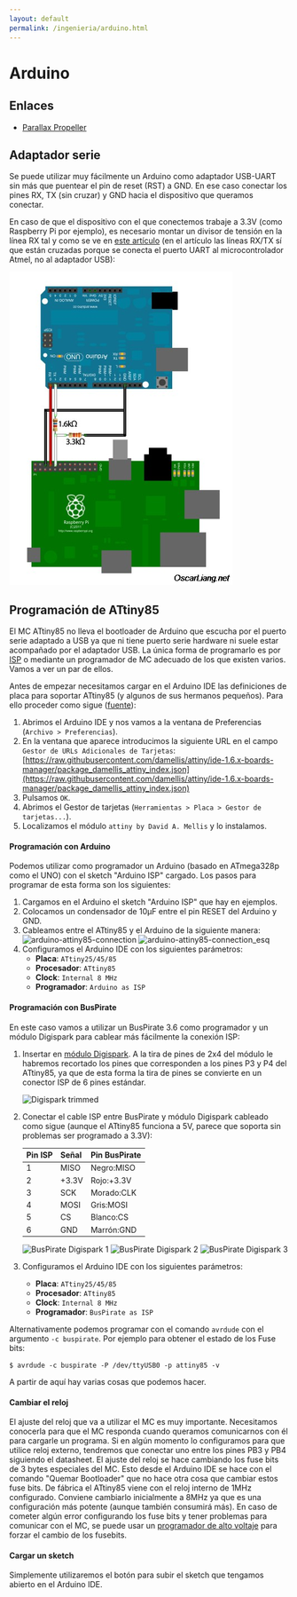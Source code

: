 ```yaml
---
layout: default
permalink: /ingenieria/arduino.html
---
```


# Arduino

## Enlaces

* [Parallax Propeller](https://www.parallax.com/microcontrollers/propeller)

## Adaptador serie

Se puede utilizar muy fácilmente un Arduino como adaptador USB-UART sin más que puentear el pin de reset (RST) a GND. En ese caso conectar los pines RX, TX (sin cruzar) y GND hacia el dispositivo que queramos conectar.

En caso de que el dispositivo con el que conectemos trabaje a 3.3V (como Raspberry Pi por ejemplo), es necesario montar un divisor de tensión en la línea RX tal y como se ve en [este artículo](https://oscarliang.com/raspberry-pi-and-arduino-connected-serial-gpio/) (en el artículo las líneas RX/TX sí que están cruzadas porque se conecta el puerto UART al microcontrolador Atmel, no al adaptador USB):

![arduino-raspberry-pi-serial-connect](/images/pages/arduino-raspberry-pi-serial-connect-schematics.jpg)

## Programación de ATtiny85

El MC ATtiny85 no lleva el bootloader de Arduino que escucha por el puerto serie adaptado a USB ya que ni tiene puerto serie hardware ni suele estar acompañado por el adaptador USB. La única forma de programarlo es por [ISP](https://en.wikipedia.org/wiki/In-system_programming) o mediante un programador de MC adecuado de los que existen varios. Vamos a ver un par de ellos.

Antes de empezar necesitamos cargar en el Arduino IDE las definiciones de placa para soportar ATtiny85 (y algunos de sus hermanos pequeños). Para ello proceder como sigue ([fuente](http://highlowtech.org/?p=1695)):

1. Abrimos el Arduino IDE y nos vamos a la ventana de Preferencias (`Archivo > Preferencias`).
2. En la ventana que aparece introducimos la siguiente URL en el campo `Gestor de URLs Adicionales de Tarjetas`: [https://raw.githubusercontent.com/damellis/attiny/ide-1.6.x-boards-manager/package_damellis_attiny_index.json](https://raw.githubusercontent.com/damellis/attiny/ide-1.6.x-boards-manager/package_damellis_attiny_index.json)
3. Pulsamos `OK`.
4. Abrimos el Gestor de tarjetas (`Herramientas > Placa > Gestor de tarjetas...`).
5. Localizamos el módulo `attiny by David A. Mellis` y lo instalamos.

#### Programación con Arduino

Podemos utilizar como programador un Arduino (basado en ATmega328p como el UNO) con el sketch "Arduino ISP" cargado. Los pasos para programar de esta forma son los siguientes:

1. Cargamos en el Arduino el sketch "Arduino ISP" que hay en ejemplos.
2. Colocamos un condensador de 10μF entre el pin RESET del Arduino y GND.
3. Cableamos entre el ATtiny85 y el Arduino de la siguiente manera:
    ![arduino-attiny85-connection](/images/pages/attiny85-arduino-isp.png)
    ![arduino-attiny85-connection_esq](/images/pages/attiny85-arduino-isp_esq.png)
4. Configuramos el Arduino IDE con los siguientes parámetros:
    * **Placa**: `ATtiny25/45/85`
    * **Procesador**: `ATtiny85`
    * **Clock**: `Internal 8 MHz`
    * **Programador**: `Arduino as ISP`

#### Programación con BusPirate

En este caso vamos a utilizar un BusPirate 3.6 como programador y un módulo Digispark para cablear más fácilmente la conexión ISP:

1. Insertar en [módulo Digispark](https://es.aliexpress.com/item/606895785.html). A la tira de pines de 2x4 del módulo le habremos recortado los pines que corresponden a los pines P3 y P4 del ATtiny85, ya que de esta forma la tira de pines se convierte en un conector ISP de 6 pines estándar.

    ![Digispark trimmed](/images/pages/arduino/digispark_trim.jpg)

2. Conectar el cable ISP entre BusPirate y módulo Digispark cableado como sigue (aunque el ATtiny85 funciona a 5V, parece que soporta sin problemas ser programado a 3.3V):

    |Pin ISP|Señal|Pin BusPirate|
    |:------|:----|:------------|
    |1|MISO|Negro:MISO|
    |2|+3.3V|Rojo:+3.3V|
    |3|SCK|Morado:CLK|
    |4|MOSI|Gris:MOSI|
    |5|CS|Blanco:CS|
    |6|GND|Marrón:GND|

    ![BusPirate Digispark 1](/images/pages/arduino/buspirate_digispark_1.jpg)
    ![BusPirate Digispark 2](/images/pages/arduino/buspirate_digispark_2.jpg)
    ![BusPirate Digispark 3](/images/pages/arduino/buspirate_digispark_3.jpg)

3. Configuramos el Arduino IDE con los siguientes parámetros:
    * **Placa**: `ATtiny25/45/85`
    * **Procesador**: `ATtiny85`
    * **Clock**: `Internal 8 MHz`
    * **Programador**: `BusPirate as ISP`

Alternativamente podemos programar con el comando `avrdude` con el argumento `-c buspirate`. Por ejemplo para obtener el estado de los Fuse bits:

```
$ avrdude -c buspirate -P /dev/ttyUSB0 -p attiny85 -v
```

A partir de aquí hay varias cosas que podemos hacer.

#### Cambiar el reloj

El ajuste del reloj que va a utilizar el MC es muy importante. Necesitamos conocerla para que el MC responda cuando queramos comunicarnos con él para cargarle un programa. Si en algún momento lo configuramos para que utilice reloj externo, tendremos que conectar uno entre los pines PB3 y PB4 siguiendo el datasheet. El ajuste del reloj se hace cambiando los fuse bits de 3 bytes especiales del MC. Esto desde el Arduino IDE se hace con el comando "Quemar Bootloader" que no hace otra cosa que cambiar estos fuse bits. De fábrica el ATtiny85 viene con el reloj interno de 1MHz configurado. Conviene cambiarlo inicialmente a 8MHz ya que es una configuración más potente (aunque también consumirá más). En caso de cometer algún error configurando los fuse bits y tener problemas para comunicar con el MC, se puede usar un [programador de alto voltaje](/electronica/modulos.html#attiny-high-voltage-programmer) para forzar el cambio de los fusebits.

#### Cargar un sketch

Simplemente utilizaremos el botón para subir el sketch que tengamos abierto en el Arduino IDE.
